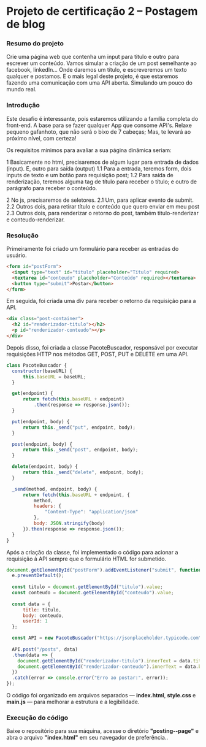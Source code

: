 # Projeto de certificação 2 – Postagem de blog

### Resumo do projeto

Crie uma página web que contenha um input para titulo e outro para escrever um conteúdo. Vamos simular a criação de um post semelhante ao facebook, linkedIn... Onde daremos um título, e escreveremos um texto qualquer e postamos. E o mais legal deste projeto, é que estaremos fazendo uma comunicação com uma API aberta. Simulando um pouco do mundo real.

### Introdução

Este desafio é interessante, pois estaremos utilizando a família completa do front-end. A base para se fazer qualquer App que consome API's. Relaxe pequeno gafanhoto, que não será o bixo de 7 cabeças; Mas, te levará ao próximo nível, com certeza!

Os requisitos mínimos para avaliar a sua página dinâmica seriam:

1 Basicamente no html, precisaremos de algum lugar para entrada de dados (input). E, outro para saída (output) 1.1 Para a entrada, teremos form, dois inputs de texto e um botão para requisição post; 1.2 Para saída de renderização, teremos alguma tag de título para receber o título; e outro de parágrafo para receber o conteúdo.

2 No js, precisaremos de seletores. 2.1 Um, para aplicar evento de submit. 2.2 Outros dois, para retirar título e conteúdo que quero enviar em meu post 2.3 Outros dois, para renderizar o retorno do post, também titulo-renderizar e conteudo-renderizar.

### Resolução
Primeiramente foi criado um formulário para receber as entradas do usuário.
```html
<form id="postForm">
  <input type="text" id="titulo" placeholder="Título" required>
  <textarea id="conteudo" placeholder="Conteúdo" required></textarea>
  <button type="submit">Postar</button>
</form>
```

Em seguida, foi criada uma div para receber o retorno da requisição para a API.
```html
<div class="post-container">
  <h2 id="renderizador-titulo"></h2>
  <p id="renderizador-conteudo"></p>
</div>
```

Depois disso, foi criada a classe PacoteBuscador, responsável por executar requisições HTTP nos métodos GET, POST, PUT e DELETE em uma API.
```javascript
class PacoteBuscador {
  constructor(baseURL) {
      this.baseURL = baseURL;
  }

  get(endpoint) {
      return fetch(this.baseURL + endpoint)
          .then(response => response.json());
  }

  put(endpoint, body) {
      return this._send("put", endpoint, body);
  }

  post(endpoint, body) {
      return this._send("post", endpoint, body);
  }

  delete(endpoint, body) {
      return this._send("delete", endpoint, body);
  }

  _send(method, endpoint, body) {
      return fetch(this.baseURL + endpoint, {
          method,
          headers: {
              "Content-Type": "application/json"
          },
          body: JSON.stringify(body)
      }).then(response => response.json());
  }
}
```

Após a criação da classe, foi implementado o código para acionar a requisição à API sempre que o formulário HTML for submetido.
```javascript
document.getElementById("postForm").addEventListener("submit", function(e) {
  e.preventDefault();
  
  const titulo = document.getElementById("titulo").value;
  const conteudo = document.getElementById("conteudo").value;
  
  const data = {
      title: titulo,
      body: conteudo,
      userId: 1
  };

  const API = new PacoteBuscador("https://jsonplaceholder.typicode.com");
  
  API.post("/posts", data)
  .then(data => {
    document.getElementById("renderizador-titulo").innerText = data.title;
    document.getElementById("renderizador-conteudo").innerText = data.body;
  })
  .catch(error => console.error("Erro ao postar:", error));
});
```

O código foi organizado em arquivos separados — **index.html**, **style.css** e **main.js** — para melhorar a estrutura e a legibilidade.

### Execução do código

Baixe o repositório para sua máquina, acesse o diretório **"posting--page"** e abra o arquivo **"index.html"** em seu navegador de preferência..

